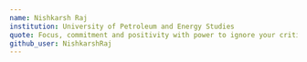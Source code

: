 ```yaml
---
name: Nishkarsh Raj
institution: University of Petroleum and Energy Studies
quote: Focus, commitment and positivity with power to ignore your critics can help achieve everything. 
github_user: NishkarshRaj
---
```

